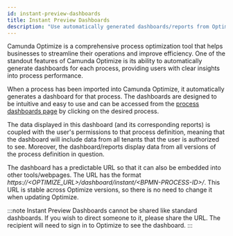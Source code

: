```yaml
---
id: instant-preview-dashboards
title: Instant Preview Dashboards
description: "Use automatically generated dashboards/reports from Optimize to find insights for your processes"
---
```


Camunda Optimize is a comprehensive process optimization tool that helps businesses to streamline their operations
and improve efficiency. One of the standout features of Camunda Optimize is its ability to automatically generate
dashboards for each process, providing users with clear insights into process performance.

When a process has been imported into Camunda Optimize, it automatically generates a dashboard for that process.
The dashboards are designed to be intuitive and easy to use and can be accessed from the [process dashboards
page](./process-dashboards.md) by clicking on the desired process.

The data displayed in this dashboard (and its corresponding reports) is coupled with the user's permissions to that
process definition, meaning that the dashboard will include data from all tenants that the user is authorized to see.
Moreover, the dashboard/reports display data from all versions of the process definition in question.

The dashboard has a predictable URL so that it can also be embedded into other tools/webpages. The URL has the format
_https://&lt;OPTIMIZE_URL&gt;/dashboard/instant/&lt;BPMN-PROCESS-ID&gt;/_. This URL is stable across Optimize versions,
so there is no need to change it when updating Optimize.

:::note
Instant Preview Dashboards cannot be shared like standard dashboards. If you wish to direct someone to it, please
share the URL. The recipient will need to sign in to Optimize to see the dashboard.
:::
